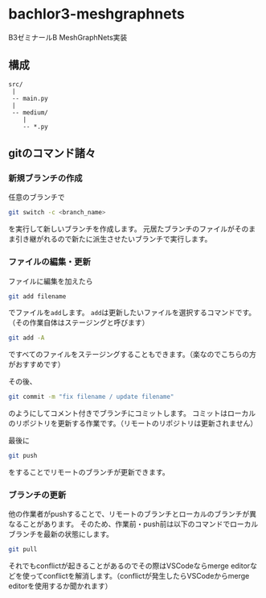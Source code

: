 # bachlor3-meshgraphnets
B3ゼミナールB MeshGraphNets実装

## 構成
```
src/
 |
 -- main.py
 |
 -- medium/
    |
    -- *.py
```

## gitのコマンド諸々
### 新規ブランチの作成
任意のブランチで
```sh
git switch -c <branch_name>
```
を実行して新しいブランチを作成します。
元居たブランチのファイルがそのまま引き継がれるので新たに派生させたいブランチで実行します。
### ファイルの編集・更新
ファイルに編集を加えたら
```sh
git add filename
```
でファイルを`add`します。
`add`は更新したいファイルを選択するコマンドです。（その作業自体はステージングと呼びます）
```sh
git add -A
```
ですべてのファイルをステージングすることもできます。（楽なのでこちらの方がおすすめです）

その後、
```sh
git commit -m "fix filename / update filename"
```
のようにしてコメント付きでブランチにコミットします。
コミットはローカルのリポジトリを更新する作業です。（リモートのリポジトリは更新されません）

最後に
```sh
git push
```
をすることでリモートのブランチが更新できます。

### ブランチの更新
他の作業者がpushすることで、リモートのブランチとローカルのブランチが異なることがあります。
そのため、作業前・push前は以下のコマンドでローカルブランチを最新の状態にします。
```sh
git pull
```
それでもconflictが起きることがあるのでその際はVSCodeならmerge editorなどを使ってconflictを解消します。（conflictが発生したらVSCodeからmerge editorを使用するか聞かれます）